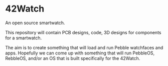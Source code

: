# 42Watch
An open source smartwatch.

This repository will contain PCB designs, code,
3D designs for components for a smartwatch.

The aim is to create something that will load and
run Pebble watchfaces and apps. Hopefully we can
come up with something that will run PebbleOS,
RebbleOS, and/or an OS that is built specifically
for the 42Watch.
